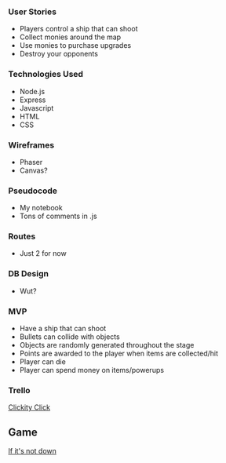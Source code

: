 ### User Stories
* Players control a ship that can shoot
* Collect monies around the map 
* Use monies to purchase upgrades
* Destroy your opponents

### Technologies Used
* Node.js
* Express
* Javascript
* HTML
* CSS

### Wireframes
* Phaser
* Canvas?

### Pseudocode
* My notebook
* Tons of comments in .js

### Routes
* Just 2 for now

### DB Design
* Wut?

### MVP
* Have a ship that can shoot
* Bullets can collide with objects
* Objects are randomly generated throughout the stage
* Points are awarded to the player when items are collected/hit
* Player can die
* Player can spend money on items/powerups

### Trello
[Clickity Click](https://trello.com/b/vIu8CAj1/ph4zerproj3kt)

## Game
[If it's not down]()